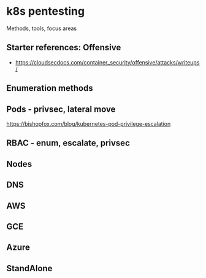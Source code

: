k8s pentesting
=================

Methods, tools, focus areas

## Starter references: Offensive
* https://cloudsecdocs.com/container_security/offensive/attacks/writeups/


## Enumeration methods

## Pods - privsec, lateral move
https://bishopfox.com/blog/kubernetes-pod-privilege-escalation

## RBAC - enum, escalate, privsec

## Nodes

## DNS


## AWS
## GCE
## Azure
## StandAlone

